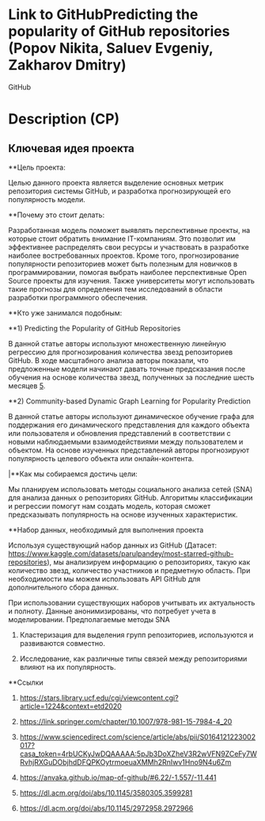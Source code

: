 # Link to GitHubPredicting the popularity of GitHub repositories (Popov Nikita, Saluev Evgeniy, Zakharov Dmitry) 

GitHub

# Description (CP)

## Ключевая идея проекта

**Цель проекта: 

Целью данного проекта является выделение основных метрик репозитория системы GitHub, и разработка прогнозирующей его популярность модели.

**Почему это стоит делать: 

Разработанная модель поможет выявлять перспективные проекты, на которые стоит обратить внимание IT-компаниям. Это позволит им эффективнее распределять свои ресурсы и участвовать в разработке наиболее востребованных проектов. Кроме того, прогнозирование популярности репозиториев может быть полезным для новичков в программировании, помогая выбрать наиболее перспективные Open Source проекты для изучения. Также университеты могут использовать такие прогнозы для определения тем исследований в области разработки программного обеспечения.

**Кто уже занимался подобным:

**1) Predicting the Popularity of GitHub Repositories

В данной статье авторы используют множественную линейную регрессию для прогнозирования количества звезд репозиториев GitHub. В ходе масштабного анализа авторы показали, что предложенные модели начинают давать точные предсказания после обучения на основе количества звезд, полученных за последние шесть месяцев [5](https://dl.acm.org/doi/abs/10.1145/3580305.3599281).

**2) Community-based Dynamic Graph Learning for Popularity Prediction

В данной статье авторы используют динамическое обучение графа для поддержания его динамического представления для каждого объекта или пользователя и обновления представлений в соответствии с новыми наблюдаемыми взаимодействиями между пользователем и объектом. На основе изученных представлений авторы прогнозируют популярность целевого объекта или онлайн-контента. 

|**Как мы собираемся достичь цели: 

Мы планируем использовать методы социального анализа сетей (SNA) для анализа данных о репозиториях GitHub. Алгоритмы классификации и регрессии помогут нам создать модель, которая сможет предсказывать популярность на основе изученных характеристик.

**Набор данных, необходимый для выполнения проекта

Используя существующий набор данных из GitHub (Датасет: https://www.kaggle.com/datasets/parulpandey/most-starred-github-repositories), мы анализируем информацию о репозиториях, такую как количество звезд, количество участников и предметную область. При необходимости мы можем использовать API GitHub для дополнительного сбора данных.

При использовании существующих наборов учитывать их актуальность и полноту. Данные анонимизированы, что потребует учета в моделировании. Предполагаемые методы SNA

1. Кластеризация для выделения групп репозиториев, используются и развиваются совместно.

2. Исследование, как различные типы связей между репозиториями влияют на их популярность.

**Ссылки

1. https://stars.library.ucf.edu/cgi/viewcontent.cgi?article=1224&context=etd2020

2. https://link.springer.com/chapter/10.1007/978-981-15-7984-4_20

3. https://www.sciencedirect.com/science/article/abs/pii/S0164121223002017?casa_token=4rbUCKyJwDQAAAAA:5pJb3DoXZheV3R2wVFN9ZCeFy7WRvhjRXGuDObjhdDFQPKOytrmoeuaXMMh2RnIwv1Hno9N4u6Zm

4. https://anvaka.github.io/map-of-github/#6.22/-1.557/-11.441

5. https://dl.acm.org/doi/abs/10.1145/3580305.3599281

6. https://dl.acm.org/doi/abs/10.1145/2972958.2972966